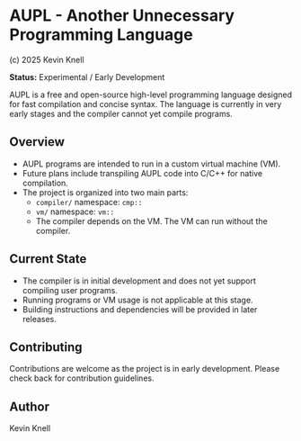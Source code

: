 # AUPL - Another Unnecessary Programming Language
(c) 2025 Kevin Knell

**Status:** Experimental / Early Development

AUPL is a free and open-source high-level programming language designed for fast compilation and concise syntax. The language is currently in very early stages and the compiler cannot yet compile programs.

## Overview

- AUPL programs are intended to run in a custom virtual machine (VM).
- Future plans include transpiling AUPL code into C/C++ for native compilation.
- The project is organized into two main parts:
  - `compiler/` namespace: `cmp::`
  - `vm/` namespace: `vm::`
  - The compiler depends on the VM. The VM can run without the compiler.

## Current State

- The compiler is in initial development and does not yet support compiling user programs.
- Running programs or VM usage is not applicable at this stage.
- Building instructions and dependencies will be provided in later releases.

## Contributing

Contributions are welcome as the project is in early development. Please check back for contribution guidelines.

## Author

Kevin Knell